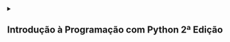 <details>
  <summary>
    <h2>Introdução à Programação com Python 2ª Edição</h2>
  </summary>

  <details>
    <summary>
      <h3>Variáveis e Entrada de Dados</h3>
    </summary>

  #### Exercício 3.7: Faça um programa que peça dois números inteiros. Imprima a soma desses dois números na tela.

```python
numero1 = int(input("Digite o primeiro número: "))

numero2 = int(input("Digite o segundo número: "))

total = numero1 + numero2

print("A soma de %d + %d é igual a %d" % (numero1, numero2, total))
```

  #### Exercício 3.8: Escreva um programa que leia um valor em metros e o exiba convertido em milímetros.

```python
valorMetro = float(input("Digite o valor para ser convertido em milímetros: "))

valorMilimetro = valorMetro * 1000

print("O valor de %.2f metro(s) é equivalente à %d milímetro(s)" %(valorMetro, valorMilimetro))
```

  #### Exercício 3.9: Escreva um programa que leia a quantidade de dias, horas, minutos e segundos do usuário. Calcule o total em segundos.

```python
dias = int(input("Digite a quantidade de dia: "))

horas = int(input("Digite a quantidade de horas: "))

minutos = int(input("Digite a quantidade de minutos: "))

segundos = int(input("Digite a quantidade de segundos: "))

horas = dias * 24 + horas

minutos = horas * 60 + minutos

segundos = minutos * 60 + segundos

print("%d dia(s) dura ao equivalente à %d segundos" % (dias, segundos))
```
  #### Exercício 3.10: Faça um programa que calcule o aumento de um salário. Ele deve solicitar o valor do salário e a porcentagem do aumento. Exiba o valor do aumento e do novo salário.

```python
salario = float(input("digite o salário recebido anualmente: "))

porcentagem = float(input("qual a porcentagem de aumento? "))

aumento = (porcentagem / 10) * (salario / 10)

total = salario + aumento

print("com um salario inicial de R$ %.2f e um aumento de R$ %.2f, o funcionario passará à receber R$ %.2f" % (salario, aumento, total))
```
  #### Exercício 3.11: Faça um programa que solicite o preço de uma mercadoria e o percentual de desconto. Exiba o valor do desconto e o preço a pagar.

```python
precoMercadoria = float(input("Digite o preço da mercadoria: "))

desconto = float(input("Digite a pocentagem de desconto: "))

valorDesconto = (desconto / 10 ) * (precoMercadoria / 10)

precoTotal = precoMercadoria - valorDesconto

print("O valor do desconto é de R$ %.2f. E o preço à pagar é de R$ %.2f" % (valorDesconto, precoTotal))
```

  #### Exercício 3.12 Escreva um programa que calcule o tempo de uma viagem de carro. Pergunte a distância a percorrer e a velocidade média esperada para a viagem.

```python
distancia = float(input("Qual foi a distância percorrida em kilômetros? "))

velocidadeMedia = float(input("Digite a velocidade média: "))

tempo = distancia / velocidadeMedia

print("O tempo necessário para a viagem foi de %.1f hora(s)" % tempo)
```
  
  #### Exercício 3.13 Escreva um programa que converta uma temperatura digitada em °C em °F.

```python
celsius = float(input("Digite a temperatura para ser convertida de celsius para fahrenheit: "))

fahrenheit = (celsius * 1.8) + 32

print("A temperatura em %.1f° celsius equivale à %.1f° fahrenheit" % (celsius, fahrenheit))

fahrenheit = float(input("Digite a temperautra para ser convertida de fahrenheit para celsius: "))

celsius = (fahrenheit - 32) / 1.8

print("A temperatura em %.1f° fahrenheit equivale à %.1f° celsius" % (fahrenheit, celsius))
```

  #### Exercício 3.14: Escreva um programa que pergunte a quantidade de km percorridos por um carro alugado pelo usuário, assim como a quantidade de dias pelos quais o carro foi alugado. Calcule o preço a pagar, sabendo que o carro custa R$ 60 por dia e R$ 0,15 por km rodado.

```python
kilometrosPercorridos = float(input("Quantos kilômetros foram percorridos com o carro? "))

diasAlugados = int(input("Por quantos dias o carro foi alugado? "))

diariaAluguel = 60 * diasAlugados

custoKilometro = 0.15 * kilometrosPercorridos

custoTotalAluguel = diariaAluguel + custoKilometro

print("O custo total do aluguel foi de R$ %.2f, por um carro que foi alugado por %d dias e com %.1f kilômetros percorridos" % (custoTotalAluguel, diasAlugados, kilometrosPercorridos))
```

  #### Exercício 3.15: Escreva um programa para calcular a redução do tempo de vida de um fumante. Pergunte a quantidade de cigarros fumados por dia e quantos anos ele já fumou. Considere que um fumante perde 10 minutos de vida a cada cigarro, calcule quantos dias de vida um fumante perderá. Exiba o total em dias.

```python
cigarrosDia = int(input("Quantos cigarros você fumou por dia? "))

cigarrosAnos = int(input("Por quantos anos você fomou? "))

cigarrosTotal = 365 * cigarrosAnos * cigarrosDia

diasPerdidos = cigarrosTotal * 10 / 60 / 24

print("Você já perdeu %d dias fumando %d cigarro(s) por dia, por %d anos" % (diasPerdidos, cigarrosDia, cigarrosAnos))
```

  </details>

  <details>
    <summary>
      <h3>Condições</h3>
    </summary>
  
  #### Exercício 4.2: Escreva um programa que pergunte a velocidade do carro de um usuário. Caso ultrapasse 80 km/h, exiba uma mensagem dizendo que o usuário foi multado. Nesse caso, exiba o valor da multa, cobrando R$ 5 por km acima de 80 km/h.

```python
velocidade = int(input("Qual a velocidade do veículo? "))

if velocidade > 80:

    multa = (velocidade - 80) * 5

    print("O condutor foi multado em R$ %.2f por estar %.0f quilômetro(s) acima do limite de velodade" % (multa, velocidade - 80))

if velocidade <= 80:

    print("O condutor não foi multado por estar dentro do limite de velocidade")
```

  #### Exercício 4.3: Escreva um programa que leia três números e que imprima o maior e o menor.

```python
numero1 = int(input("Digite o primeiro número: "))

numero2 = int(input("Digite o segundo número: "))

numero3 = int(input("Digite o terceiro número: "))

if numero1 > numero2 > numero3:

    print("%d, %d" % (numero1, numero3))

if numero1 > numero3 > numero2:

    print("%d, %d" % (numero1, numero2))

if numero2 > numero1 > numero3:

    print("%d, s%d" % (numero2, numero3))

if numero2 > numero3 > numero1:

    print("%d, r%d" % (numero2, numero1))

if numero3 > numero2 > numero1:

    print("%d, t%d" % (numero3, numero1))

if numero3 > numero1 > numero2:

    print("%d, u%d" % (numero1, numero2))
```

  #### Exercício 4.4: Escreva um programa que pergunte o salário do funcionário e calcule o valor do aumento. Para salários superiores a R$ 1.250,00, calcule um aumento de 10%. Para os inferiores ou iguais, de 15%.

```python
salario = float(input("Qual o seu salário? "))

if salario > 1250:

    aumento1 = salario / 10

    salarioFinal = salario + aumento1

    print("O salário  de R$ %.2f passará a ser de R$ %.2f, com um aumento de R$ %.2f" % (salario, salarioFinal, aumento1))

else:

    if salario <= 1250:

        aumento1 = salario * 0.15

        salarioFinal = salario + aumento1

        print("O salário de R$ %.2f passará a ser de R$ %.2f, com um aumento de R$ %.2f" % (salario, salarioFinal, aumento1))
```

  #### Exercício 4.6: Escreva um programa que pergunte a distância que um passageiro deseja percorrer em km. Calcule o preço da passagem, cobrando R$ 0,50 por km   para viagens de até de 200 km, e R$ 0,45 para viagens mais longas.

```python
distancia = float(input("Qual a distância que irá percorrer? "))

if distancia <= 200:

    passagem = distancia * 0.50

    print("Com uma distância inferior à 200 kilômetros o passageiro irá pagar R$ %.2f pela distância de %.2f kilômetros percorridos"%(passagem, distancia))

else:

    passagem = distancia * 0.45

    print("Com uma distância superior à 200 kilômetros o passageiro irá pagar R$ %.2f pela distância de %.2f kilômetros percorridos"%(passagem, distancia))
```

  #### Exercício 4.8:

```python
numero1 = float(input("Digite o primeiro valor: "))

print("Digite 1 para somar")

print("Digite 2 para subtrair")

print("Digite 3 para multiplicar")

print("Digite 4 para dividir")

print()

operadores = input("Qual operador deseja utilizar na operação? ")

print()

numero2 = float(input("Digite o segundo valor: "))

print()

if operadores == "1":

    soma = numero1 + numero2

    print("O resultado da soma entre %.1f e %.1f é %.1f" % (numero1, numero2, soma))

elif operadores == "2":

    soma = numero1 - numero2

    print("O resultado da subtração entre %.1f e %.1f é %.1f" % (numero1, numero2, soma))

elif operadores == "3":

    soma = numero1 * numero2

    print("O resultado da multiplicação entre %.1f e %.1f é %.1f" % (numero1, numero2, soma))

elif operadores == "4":

    soma = numero1 / numero2

    print("O resultado da divisão entre %.1f e %.1f é %.1f" % (numero1, numero2, soma))

elif operadores != 1 and operadores != 2 and operadores != 3 and operadores != 4:

    print("Digite um número entre 1 e 4 para concluir a operação")
```

  #### Exercício 4.9: Escreva um programa para aprovar o empréstimo bancário para compra de uma casa. O programa deve perguntar o valor da casa a comprar, o salário e a quantidade de anos a pagar. O valor da prestação mensal não pode ser superior a 30% do salário. Calcule o valor da prestação como sendo o valor da casa a comprar dividido pelo número de meses a pagar.

```python
valorCasa = float(input("Qual o valor da casa? "))

salario = float(input("Qual o seu salário? "))

anos = int(input("Irá pagar em quantos anos? "))

anos *= 12

parcelasMensais = valorCasa / anos

porcentagem = salario / 100 * 30

if valorCasa / anos  < porcentagem:

    print("O usuário poderá contratar o financiamento, pois parcela não é superior a um terço de sua renda mensal. As parcelas serão de R$ %.2f" % parcelasMensais)

else:

    print("O usuário não poderá contratar o financiamento, pois parcela é superior a um terço de sua renda mensal. As parcelas seriam de R$ %.2f" % parcelasMensais)
```
  
  #### Exercício 4.10: Escreva um programa que calcule o preço a pagar pelo fornecimento de energia elétrica. Pergunte a quantidade de kWh consumida e o tipo de instalação: R para residências, I para indústrias e C para comércios. Calcule o preço a pagar de acordo com a tabela a seguir:

  ##### Preço por tipo e faixa de consumo

  |**Tipo**  |**Faixa(kWh)**  |**Preço**  |
  |------|---------------|--------- |
  |Residencial  |Até 500 | R$ 0,40  |
  |      |Acima de 500   | R$ 0,65  |
  |Comercial  |Até 1000  | R$ 0,55  |
  |      |Acima de 1000  | R$ 0,60  |
  |Industrial  |Até 5000 | R$ 0,55  |
  |      |Acima de 5000  | R$ 0,60  |
 
```python
print("Digite 1 para residências")

print("Digite 2 para comércios")

print("Digite 3 para indústrias")

tipo = int(input("Qual o tipo de instalação? "))

if tipo == 1:

    consumo = float(input("Quanto foi consumido? "))

    if consumo <= 500:

        faixa = consumo * 0.40

        print("A quantidade consumida custou R$ %.2f" % faixa)

    elif consumo > 500:

        faixa = consumo * 0.65

        print("A quantidade consumida custou R$ %.2f" % faixa)

elif tipo == 2:

    consumo = float(input("Quanto foi consumido? "))

    if consumo <= 1000:

        faixa = consumo*0.55

        print("A quanidade consumida custou R$ %.2f" % faixa)

    elif consumo > 1000:

        faixa = consumo*0.60

        print("A quantidade consumida custou R$ %.2f" % faixa)

elif tipo == 3:

    consumo = float(input("Quanto foi consumido? "))

    if consumo <= 5000:

        faixa = consumo*0.55

        print("A quantidade consumida custou %.2f" % faixa)

    elif consumo > 5000:

        faixa = consumo*0.60

        print("A quantidade consumida custou %.2f" % faixa)

else:

    print("Digite um valor entre 1 e 3 para proseguir para o próximo menu")
```

  </details>

  <details>
    <summary>
      <h3>Repetições</h3>
    </summary>
    
  #### Exercício 5.1-2:

```python
contador1 = 0

while contador1 != 4:

    print(contador1)

    contador1 += 1


contador2 = 0

while contador2 != 51:

    print(contador2)

    contador2 += 1


contador3 = 50

while contador3 != 101:

    print(contador3)

    contador3 += 1
```

  #### Exercício 5.3: Faça um programa para escrever a contagem regressiva do lançamento de um foguete. O programa deve imprimir '10, 9, 8, ..., 1, 0 e Fogo!' na tela.

```python
contador = 1

contagem = 11

while contador != 0:

    while contagem != 1:

        contagem -= 1

        print(contagem)

    print("Fogo!")

    contador = int(input("Digite 0 para interromper a execução: "))
```

  #### Exercício 5.4: Modifique o programa anterior para imprimir de 1 até o número digitado pelo usuário, mas, dessa vez, apenas os números ímpares.

```python
contador1 = 1

while contador1 != 0:

    valorInicial = int(input("Digite o valor inicial: "))

    if valorInicial != 1:

        print("Número incorreto")

        continue

    else:

        valorFinal = int(input("Digite o valor final: "))

        while valorInicial < valorFinal:

            print(valorInicial)

            valorInicial += 2

        print()

        contador1 = int(input("Digite 0 para interromper a execução: "))
```

  #### Exercício 5.5: Reescreva o programa anterior para escrever os 10 primeiros múltiplos de 3.

```python
for contador in range(1, 11):

    print(contador * 3)
```

  #### Exercício 5.6: Altere o programa anterior para exibir os resultados no mesmo formato de uma tabuada: 2x1 = 2, 2x2=4, ...

```python
for contador in range(1, 11):

    print(contador * 2)
```

  #### Exercício 5.7: Modifique o programa anterior de forma que o usuário também digite o início e o fim da tabuada, em vez de começar com 1 e terminar com 10.

```python
contador = 0

while contador != 1:

    inicioTabuada = int(input("Digite o valor inicial da tabuada: "))
    
    fimTabuada = int(input("Digite o valor final da tabuada: "))
    
    for contador in range(inicioTabuada, fimTabuada + 1):
    
        print(contador * 2)
        
    print()

    contador = int(input("Digite 0 para interromper a execução: "))
```

  #### Exercício 5.8: Escreva um programa que leia dois números. Imprima o resultado da multiplicação do primeiro pelo segundo. Utilize apenas os operadores de soma e subtração para calcular o resultado. Lembre-se de que podemos entender a multiplicação de dois números como somas sucessivas de um deles. Assim, 4 × 5 = 5 + 5 + 5 + 5 = 4 + 4 + 4 + 4 + 4.

```python
contador = 1

resultado = 0

while contador != 0:

    valor1 = int(input("Digite um valor: "))

    valor2 = int(input("Digite outro valor: "))

    for contador2 in range(0, valor2):

        print("%d + %d = %d" % (resultado, valor1, resultado + valor1))

        resultado += valor1

    print()

    contador = int(input("Digite 0 para interromper a execução: "))
```

  #### Exercício 5.9: Escreva um programa que leia dois números. Imprima a divisão inteira do primeiro pelo segundo, assim como o resto da divisão. Utilize apenas os operadores de soma e subtração para calcular o resultado. Lembre-se de que podemos entender o quociente da divisão de dois números como a quantidade de vezes que podemos retirar o divisor do dividendo. Logo, 20 ÷ 4 = 5, uma vez que podemos subtrair 4 cinco vezes de 20.

```python

```

  #### Exercício 5.10: Modifique o programa da listagem 5.10 para que aceite respostas com letras maiúsculas e minúsculas em todas as questões.

```python

```

  #### Exercício 5.11-12: Escreva um programa que pergunte o depósito inicial e a taxa de juros de uma poupança. Exiba os valores mês a mês para os 24 primeiros meses. Escreva o total ganho com juros no período.

```python

```

  #### Exercício 5.13: Escreva um programa que pergunte o valor inicial de uma dívida e o juro mensal. Pergunte também o valor mensal que será pago. Imprima o número de meses para que a dívida seja paga, o total pago e o total de juros pago.

```python

```

  #### Exercício 5.14: Escreva um programa que leia números inteiros do teclado. O programa deve ler os números até que o usuário digite 0 (zero). No final da execução, exiba a quantidade de números digitados, assim como a soma e a média aritmética.

```python

```

  #### Exercício 5.15: Escreva um programa para controlar uma pequena máquina registradora. Você deve solicitar ao usuário que digite o código do produto e a quantidade comprada. Utilize a tabela de códigos abaixo para obter o preço de cada produto:

  |**Código**|**Preço**|
  |----------|---------|
  |1         | R$ 0,50 |
  |2         | R$ 1,00 |
  |3         | R$ 4,00 |
  |5         | R$ 7,00 |
  |9         | R$ 8,00 |

  #### Seu programa deve exibir o total das compras depois que o usuário digitar 0. Qualquer outro código deve gerar a mensagem de erro “Código inválido”.
  

```python

```

  </details>

</details>
